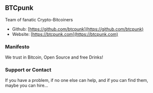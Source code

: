 ## BTCpunk

Team of fanatic Crypto-Bitcoiners

* Github: [https://github.com/btcpunk](https://github.com/btcpunk)
* Website: [https://btcpunk.com](https://btcpunk.com)


### Manifesto
We trust in Bitcoin, Open Source and free Drinks! 


### Support or Contact

If you have a problem, if no one else can help, and if you can find them, maybe you can hire...
